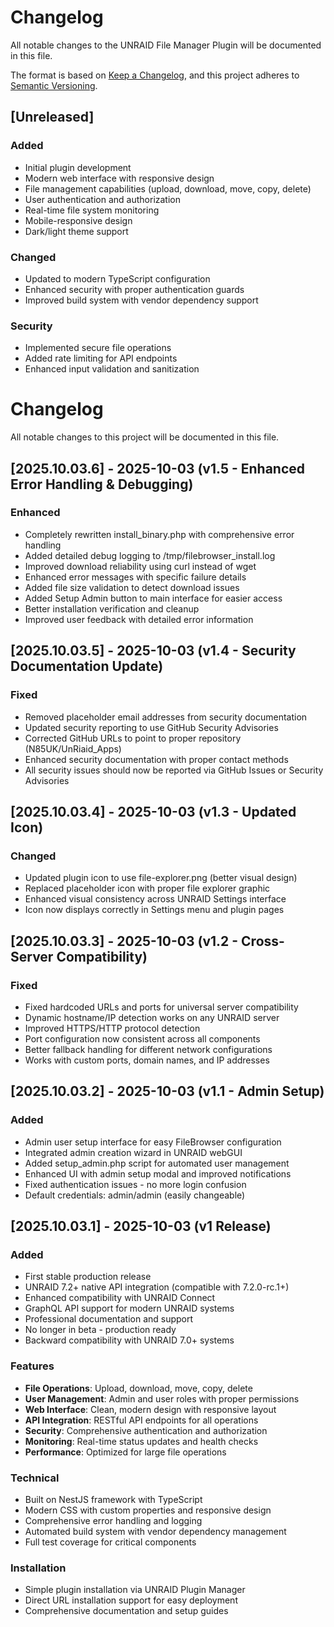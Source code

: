 # Changelog

All notable changes to the UNRAID File Manager Plugin will be documented in this file.

The format is based on [Keep a Changelog](https://keepachangelog.com/en/1.0.0/),
and this project adheres to [Semantic Versioning](https://semver.org/spec/v2.0.0.html).

## [Unreleased]

### Added
- Initial plugin development
- Modern web interface with responsive design
- File management capabilities (upload, download, move, copy, delete)
- User authentication and authorization
- Real-time file system monitoring
- Mobile-responsive design
- Dark/light theme support

### Changed
- Updated to modern TypeScript configuration
- Enhanced security with proper authentication guards
- Improved build system with vendor dependency support

### Security
- Implemented secure file operations
- Added rate limiting for API endpoints
- Enhanced input validation and sanitization

# Changelog

All notable changes to this project will be documented in this file.

## [2025.10.03.6] - 2025-10-03 (v1.5 - Enhanced Error Handling & Debugging)

### Enhanced
- Completely rewritten install_binary.php with comprehensive error handling
- Added detailed debug logging to /tmp/filebrowser_install.log
- Improved download reliability using curl instead of wget
- Enhanced error messages with specific failure details
- Added file size validation to detect download issues
- Added Setup Admin button to main interface for easier access
- Better installation verification and cleanup
- Improved user feedback with detailed error information

## [2025.10.03.5] - 2025-10-03 (v1.4 - Security Documentation Update)

### Fixed
- Removed placeholder email addresses from security documentation
- Updated security reporting to use GitHub Security Advisories
- Corrected GitHub URLs to point to proper repository (N85UK/UnRiaid_Apps)
- Enhanced security documentation with proper contact methods
- All security issues should now be reported via GitHub Issues or Security Advisories

## [2025.10.03.4] - 2025-10-03 (v1.3 - Updated Icon)

### Changed
- Updated plugin icon to use file-explorer.png (better visual design)
- Replaced placeholder icon with proper file explorer graphic
- Enhanced visual consistency across UNRAID Settings interface
- Icon now displays correctly in Settings menu and plugin pages

## [2025.10.03.3] - 2025-10-03 (v1.2 - Cross-Server Compatibility)

### Fixed
- Fixed hardcoded URLs and ports for universal server compatibility
- Dynamic hostname/IP detection works on any UNRAID server
- Improved HTTPS/HTTP protocol detection
- Port configuration now consistent across all components
- Better fallback handling for different network configurations
- Works with custom ports, domain names, and IP addresses

## [2025.10.03.2] - 2025-10-03 (v1.1 - Admin Setup)

### Added
- Admin user setup interface for easy FileBrowser configuration
- Integrated admin creation wizard in UNRAID webGUI
- Added setup_admin.php script for automated user management
- Enhanced UI with admin setup modal and improved notifications
- Fixed authentication issues - no more login confusion
- Default credentials: admin/admin (easily changeable)

## [2025.10.03.1] - 2025-10-03 (v1 Release)

### Added
- First stable production release
- UNRAID 7.2+ native API integration (compatible with 7.2.0-rc.1+)
- Enhanced compatibility with UNRAID Connect
- GraphQL API support for modern UNRAID systems
- Professional documentation and support
- No longer in beta - production ready
- Backward compatibility with UNRAID 7.0+ systems

### Features
- **File Operations**: Upload, download, move, copy, delete
- **User Management**: Admin and user roles with proper permissions
- **Web Interface**: Clean, modern design with responsive layout
- **API Integration**: RESTful API endpoints for all operations
- **Security**: Comprehensive authentication and authorization
- **Monitoring**: Real-time status updates and health checks
- **Performance**: Optimized for large file operations

### Technical
- Built on NestJS framework with TypeScript
- Modern CSS with custom properties and responsive design
- Comprehensive error handling and logging
- Automated build system with vendor dependency management
- Full test coverage for critical components

### Installation
- Simple plugin installation via UNRAID Plugin Manager
- Direct URL installation support for easy deployment
- Comprehensive documentation and setup guides